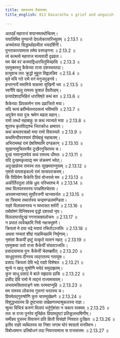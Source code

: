 ```yaml
---
title: दशरथस्य वैक्लव्यम्
title_english: 013 Dasaratha s grief and anguish

---
```

<div class="audioEmbed"  caption="श्रीराम-हरिसीताराममूर्ति-घनपाठिभ्यां वचनम्" src="https://archive.org/download/Ramayana-recitation-Sriram-harisItArAmamUrti-Ghanapaati-v2/Kanda_2/Kanda_2_AYK-013-Dasharadhasya_Vaiklabyam.mp3"></div>

  
अतदर्हं महाराजं शयानमतथोचितम्।  
ययातिमिव पुण्यान्ते देवलोकात्परिच्युतम् ॥ 2.13.1 ॥   
अनर्थरूपा सिद्धार्थाह्यभीता भयदर्शिनी।  
पुनराकारयामास तमेव वरमङ्गना ॥ 2.13.2 ॥   
त्वं कत्थसे महाराज सत्यवादी दृढव्रतः।  
मम चेमं वरं कस्माद्विधारयितुमिच्छसि ॥ 2.13.3 ॥   
एवमुक्तस्तु कैकेय्या राजा दशरथस्तदा।  
प्रत्युवाच ततः क्रुद्धो मुहूत्त विह्वलन्निव ॥ 2.13.4 ॥   
मृते मयि गते रामे वनं मनुजपुङ्गवे।  
हन्तानार्ये ममामित्रे सकामा सुखिनी भव ॥ 2.13.5 ॥   
स्वर्गेपि खलु रामस्य कुशलं दैवतैरहम्।  
प्रत्यादेशादभिहितं धारयिष्ये कथं बत ॥ 2.13.6 ॥   
कैकेय्याः प्रियकामेन रामः प्रव्राजितो मया।  
यदि सत्यं ब्रवीम्येतत्तदसत्यं भविष्यति ॥ 2.13.7 ॥   
अपुत्रेण मया पुत्रः श्रमेण महता महान्।  
रामो लब्धो महाबाहुः स कथं त्यज्यते मया ॥ 2.13.8 ॥   
शूरश्च कृतविद्यश्च जितक्रोधः क्षमापरः।  
कथं कमलपत्राक्षो मया रामो विवास्यते ॥ 2.13.9 ॥   
कथमिन्दीवरश्यामं दीर्घबाहुं महाबलम्।  
अभिराममहं रामं प्रेषयिष्यामि दण्डकान् ॥ 2.13.10 ॥   
सुखानामुचितस्यैव दुःखैरनुचितस्य च।  
दुःखं नामानुपश्येयं कथं रामस्य धीमतः ॥ 2.13.11 ॥   
यदि दुःखमकृत्वाद्य मम संक्रमणं भवेत्।  
अदुःखार्हस्य रामस्य ततः सुखमवाप्नुयाम् ॥ 2.13.12 ॥   
नृशंसे पापसङ्कल्पे रामं सत्यपराक्रमम्।  
किं विप्रियेण कैकेयि प्रियं योजयसे मम ॥ 2.13.13 ॥   
अकीर्तिरतुला लोके ध्रुवः परिभवश्च मे ॥ 2.13.14 ॥   
तथा विलपतस्तस्य परभ्रमितचेतसः।  
अस्तमभ्यागमत् सूर्योरजनी चाभ्यवर्त्तत ॥ 2.13.15 ॥   
सा त्रियामा तथार्त्तस्य चन्द्रमण्डलमण्डिता।  
राज्ञो विलपमानस्य न व्यभासत शर्वरी ॥ 2.13.16 ॥   
तथैवोष्णं विनिश्वस्य वृद्धो दशरथो नृपः।  
विललापार्त्तद्दुःखं गगनासक्तलोचनः ॥ 2.13.17 ॥   
न प्रभातं त्वयेच्छामि निशे नक्षत्रभूषणे।  
क्रियतां मे दया भद्रे मयायं रचितोऽञ्जलिः ॥ 2.13.18 ॥   
अथवा गम्यतां शीघ्रं नाहमिच्छामि निर्घृणाम्।  
नृशंसां कैकयीं द्रष्टुं यत्कृते व्यसनं महत् ॥ 2.13.19 ॥   
एवमुक्त्वा ततो राजा कैकेयीं संयताञ्जलिः।  
प्रसादयामास पुनः कैकेयीं चेदमब्रवीत् ॥ 2.13.20 ॥   
साधुवृत्तस्य दीनस्य त्वद्गतस्य गतायुषः।  
प्रसादः क्रियतां देवि भद्रे राज्ञो विशेषतः ॥ 2.13.21 ॥   
शून्ये न खलु सुश्रोणि मयेदं समुदाहृतम्।  
कुरु साधु प्रसादं मे बाले सहृदया ह्यसि ॥ 2.13.22 ॥   
प्रसीद देवि रामो मे त्वद्दत्तं राज्यमव्ययम्।  
लभतामसितापाङ्गे यशः परमवाप्नुहि ॥ 2.13.23 ॥   
मम रामस्य लोकस्य गुरूणां भरतस्य च।  
प्रियमेतद्गुरुश्रोणि कुरु चारुमुखेक्षणे ॥ 2.13.24 ॥   
विशुद्धभावस्य हि दुष्टभावा ताम्रेक्षणस्याश्रुकलस्य राज्ञः।  
श्रुत्वा विचित्रं करुणं विलापं भर्तुर्नृशंसा न चकार वाक्यम् ॥ 2.13.25 ॥   
ततः स राजा पुनरेव मूर्च्छितः प्रियामदुष्टां प्रतिकूलभाषिणीम्।  
समीक्ष्य पुत्रस्य विवासनं प्रति क्षितौ विसंज्ञो निपपात दुःखितः ॥ 2.13.26 ॥   
इतीव राज्ञो व्यथितस्य सा निशा जगाम घोरं श्वसतो मनस्विनः।  
विबोध्यमानः प्रतिबोधनं तदा निवारयामास स राजसत्तमः ॥ 2.13.27 ॥   